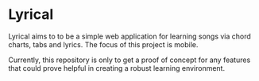 Lyrical
=================

Lyrical aims to to be a simple web application for learning songs via chord charts, tabs and lyrics. The focus of this project is mobile.

Currently, this repository is only to get a proof of concept for any features that could prove helpful in creating a robust learning environment. 

